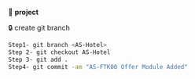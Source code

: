 :beginner: **project**  


:lock: create git branch  
```sh
Step1- git branch <AS-Hotel>   
Step 2- git checkout AS-Hotel   
Step 3- git add .  
Step4- git commit -am "AS-FTK00 Offer Module Added"  
```

  
